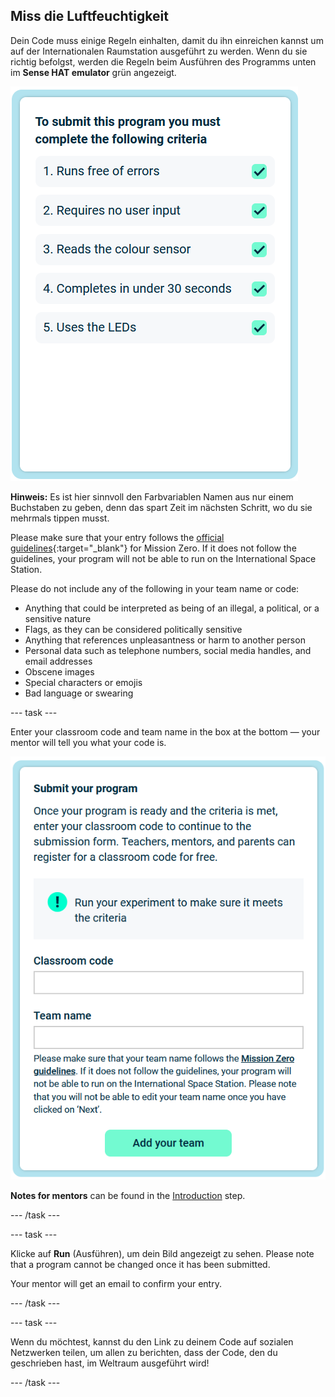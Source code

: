 ## Miss die Luftfeuchtigkeit

Dein Code muss einige Regeln einhalten, damit du ihn einreichen kannst um auf der Internationalen Raumstation ausgeführt zu werden. Wenn du sie richtig befolgst, werden die Regeln beim Ausführen des Programms unten im **Sense HAT emulator** grün angezeigt.

![The Mission Zero page showing the criteria checks for entry.](images/rules.png)

**Hinweis:** Es ist hier sinnvoll den Farbvariablen Namen aus nur einem Buchstaben zu geben, denn das spart Zeit im nächsten Schritt, wo du sie mehrmals tippen musst.

Please make sure that your entry follows the [official guidelines](https://astro-pi.org/mission-zero/guidelines){:target="_blank"} for Mission Zero. If it does not follow the guidelines, your program will not be able to run on the International Space Station.

Please do not include any of the following in your team name or code:

+ Anything that could be interpreted as being of an illegal, a political, or a sensitive nature
+ Flags, as they can be considered politically sensitive
+ Anything that references unpleasantness or harm to another person
+ Personal data such as telephone numbers, social media handles, and email addresses
+ Obscene images
+ Special characters or emojis
+ Bad language or swearing

--- task ---

Enter your classroom code and team name in the box at the bottom — your mentor will tell you what your code is.

![Classroom code and team name submission form](images/submission.png)

**Notes for mentors** can be found in the [Introduction](https://projects.raspberrypi.org/en/projects/astro-pi-mission-zero/0) step.

--- /task ---

--- task ---

Klicke auf **Run** (Ausführen), um dein Bild angezeigt zu sehen. Please note that a program cannot be changed once it has been submitted.

Your mentor will get an email to confirm your entry.

--- /task ---

--- task ---

Wenn du möchtest, kannst du den Link zu deinem Code auf sozialen Netzwerken teilen, um allen zu berichten, dass der Code, den du geschrieben hast, im Weltraum ausgeführt wird!

--- /task ---
